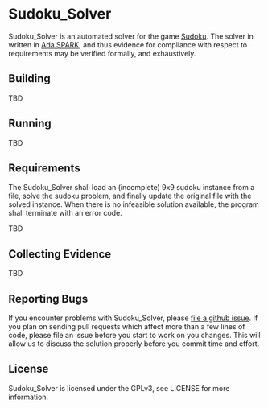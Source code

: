# Sudoku_Solver
Sudoku_Solver is an automated solver for the game
[Sudoku](https://en.wikipedia.org/wiki/Sudoku).
The solver in written in
[Ada SPARK](https://en.wikipedia.org/wiki/SPARK_(programming_language)),
and thus evidence for compliance with respect to requirements may be verified
formally, and exhaustively.

## Building
TBD

## Running
TBD

## Requirements
The Sudoku_Solver shall load an (incomplete) 9x9 sudoku instance from a file,
solve the sudoku problem, and finally update the original file with the
solved instance. When there is no infeasible solution available, the program
shall terminate with an error code.

TBD

## Collecting Evidence
TBD

## Reporting Bugs
If you encounter problems with Sudoku_Solver, please
[file a github issue](https://github.com/john-tornblom/Sudoku_Solver/issues/new).
If you plan on sending pull requests which affect more than a few lines of code,
please file an issue before you start to work on you changes. This will allow us
to discuss the solution properly before you commit time and effort.

## License
Sudoku_Solver is licensed under the GPLv3, see LICENSE for more information.

